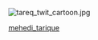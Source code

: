 
![tareq_twit_cartoon.jpg](file:///F:%5CDocuments%5Cboomerang_res%5Ctareq_twit_cartoon.jpg)

[mehedi_tarique](https://x.com/trahmanbnp/status/1822621902684520503)

